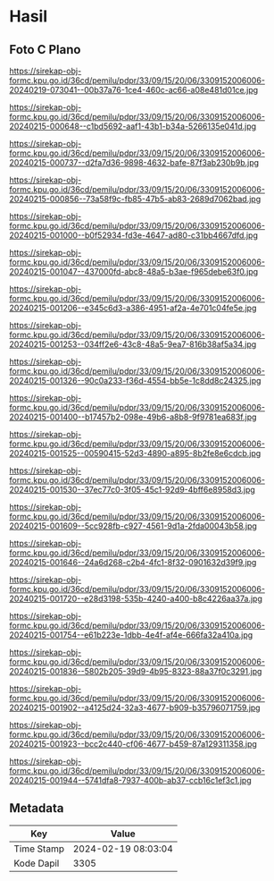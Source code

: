 # Hasil

## Foto C Plano

https://sirekap-obj-formc.kpu.go.id/36cd/pemilu/pdpr/33/09/15/20/06/3309152006006-20240219-073041--00b37a76-1ce4-460c-ac66-a08e481d01ce.jpg

https://sirekap-obj-formc.kpu.go.id/36cd/pemilu/pdpr/33/09/15/20/06/3309152006006-20240215-000648--c1bd5692-aaf1-43b1-b34a-5266135e041d.jpg

https://sirekap-obj-formc.kpu.go.id/36cd/pemilu/pdpr/33/09/15/20/06/3309152006006-20240215-000737--d2fa7d36-9898-4632-bafe-87f3ab230b9b.jpg

https://sirekap-obj-formc.kpu.go.id/36cd/pemilu/pdpr/33/09/15/20/06/3309152006006-20240215-000856--73a58f9c-fb85-47b5-ab83-2689d7062bad.jpg

https://sirekap-obj-formc.kpu.go.id/36cd/pemilu/pdpr/33/09/15/20/06/3309152006006-20240215-001000--b0f52934-fd3e-4647-ad80-c31bb4667dfd.jpg

https://sirekap-obj-formc.kpu.go.id/36cd/pemilu/pdpr/33/09/15/20/06/3309152006006-20240215-001047--437000fd-abc8-48a5-b3ae-f965debe63f0.jpg

https://sirekap-obj-formc.kpu.go.id/36cd/pemilu/pdpr/33/09/15/20/06/3309152006006-20240215-001206--e345c6d3-a386-4951-af2a-4e701c04fe5e.jpg

https://sirekap-obj-formc.kpu.go.id/36cd/pemilu/pdpr/33/09/15/20/06/3309152006006-20240215-001253--034ff2e6-43c8-48a5-9ea7-816b38af5a34.jpg

https://sirekap-obj-formc.kpu.go.id/36cd/pemilu/pdpr/33/09/15/20/06/3309152006006-20240215-001326--90c0a233-f36d-4554-bb5e-1c8dd8c24325.jpg

https://sirekap-obj-formc.kpu.go.id/36cd/pemilu/pdpr/33/09/15/20/06/3309152006006-20240215-001400--b17457b2-098e-49b6-a8b8-9f9781ea683f.jpg

https://sirekap-obj-formc.kpu.go.id/36cd/pemilu/pdpr/33/09/15/20/06/3309152006006-20240215-001525--00590415-52d3-4890-a895-8b2fe8e6cdcb.jpg

https://sirekap-obj-formc.kpu.go.id/36cd/pemilu/pdpr/33/09/15/20/06/3309152006006-20240215-001530--37ec77c0-3f05-45c1-92d9-4bff6e8958d3.jpg

https://sirekap-obj-formc.kpu.go.id/36cd/pemilu/pdpr/33/09/15/20/06/3309152006006-20240215-001609--5cc928fb-c927-4561-9d1a-2fda00043b58.jpg

https://sirekap-obj-formc.kpu.go.id/36cd/pemilu/pdpr/33/09/15/20/06/3309152006006-20240215-001646--24a6d268-c2b4-4fc1-8f32-0901632d39f9.jpg

https://sirekap-obj-formc.kpu.go.id/36cd/pemilu/pdpr/33/09/15/20/06/3309152006006-20240215-001720--e28d3198-535b-4240-a400-b8c4226aa37a.jpg

https://sirekap-obj-formc.kpu.go.id/36cd/pemilu/pdpr/33/09/15/20/06/3309152006006-20240215-001754--e61b223e-1dbb-4e4f-af4e-666fa32a410a.jpg

https://sirekap-obj-formc.kpu.go.id/36cd/pemilu/pdpr/33/09/15/20/06/3309152006006-20240215-001836--5802b205-39d9-4b95-8323-88a37f0c3291.jpg

https://sirekap-obj-formc.kpu.go.id/36cd/pemilu/pdpr/33/09/15/20/06/3309152006006-20240215-001902--a4125d24-32a3-4677-b909-b35796071759.jpg

https://sirekap-obj-formc.kpu.go.id/36cd/pemilu/pdpr/33/09/15/20/06/3309152006006-20240215-001923--bcc2c440-cf06-4677-b459-87a129311358.jpg

https://sirekap-obj-formc.kpu.go.id/36cd/pemilu/pdpr/33/09/15/20/06/3309152006006-20240215-001944--5741dfa8-7937-400b-ab37-ccb16c1ef3c1.jpg


## Metadata

| Key        | Value               |
| ---------- | ------------------- |
| Time Stamp | 2024-02-19 08:03:04 |
| Kode Dapil | 3305                |



